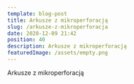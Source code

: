 ```yaml
---
template: blog-post
title: Arkusze z mikroperforacją
slug: /arkusze-z-mikroperforacja
date: 2020-12-09 21:42
position: 40
description: Arkusze z mikroperforacją
featuredImage: /assets/empty.png
---
```

Arkusze z mikroperforacją